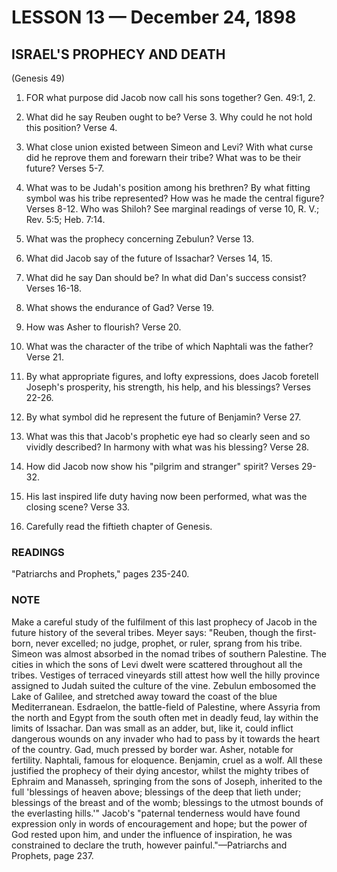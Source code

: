 # LESSON 13 — December 24, 1898

## ISRAEL'S PROPHECY AND DEATH
(Genesis 49)

1. FOR what purpose did Jacob now call his sons together? Gen. 49:1, 2.

2. What did he say Reuben ought to be? Verse 3. Why could he not hold this position? Verse 4.

3. What close union existed between Simeon and Levi? With what curse did he reprove them and forewarn their tribe? What was to be their future? Verses 5-7.

4. What was to be Judah's position among his brethren? By what fitting symbol was his tribe represented? How was he made the central figure? Verses 8-12. Who was Shiloh? See marginal readings of verse 10, R. V.; Rev. 5:5; Heb. 7:14.

5. What was the prophecy concerning Zebulun? Verse 13.

6. What did Jacob say of the future of Issachar? Verses 14, 15.

7. What did he say Dan should be? In what did Dan's success consist? Verses 16-18.

8. What shows the endurance of Gad? Verse 19.

9. How was Asher to flourish? Verse 20.

10. What was the character of the tribe of which Naphtali was the father? Verse 21.

11. By what appropriate figures, and lofty expressions, does Jacob foretell Joseph's prosperity, his strength, his help, and his blessings? Verses 22-26.

12. By what symbol did he represent the future of Benjamin? Verse 27.

13. What was this that Jacob's prophetic eye had so clearly seen and so vividly described? In harmony with what was his blessing? Verse 28.

14. How did Jacob now show his "pilgrim and stranger" spirit? Verses 29-32.

15. His last inspired life duty having now been performed, what was the closing scene? Verse 33.

16. Carefully read the fiftieth chapter of Genesis.

### READINGS
"Patriarchs and Prophets," pages 235-240.

### NOTE
Make a careful study of the fulfilment of this last prophecy of Jacob in the future history of the several tribes. Meyer says: "Reuben, though the first-born, never excelled; no judge, prophet, or ruler, sprang from his tribe. Simeon was almost absorbed in the nomad tribes of southern Palestine. The cities in which the sons of Levi dwelt were scattered throughout all the tribes. Vestiges of terraced vineyards still attest how well the hilly province assigned to Judah suited the culture of the vine. Zebulun embosomed the Lake of Galilee, and stretched away toward the coast of the blue Mediterranean. Esdraelon, the battle-field of Palestine, where Assyria from the north and Egypt from the south often met in deadly feud, lay within the limits of Issachar. Dan was small as an adder, but, like it, could inflict dangerous wounds on any invader who had to pass by it towards the heart of the country. Gad, much pressed by border war. Asher, notable for fertility. Naphtali, famous for eloquence. Benjamin, cruel as a wolf. All these justified the prophecy of their dying ancestor, whilst the mighty tribes of Ephraim and Manasseh, springing from the sons of Joseph, inherited to the full 'blessings of heaven above; blessings of the deep that lieth under; blessings of the breast and of the womb; blessings to the utmost bounds of the everlasting hills.'" Jacob's "paternal tenderness would have found expression only in words of encouragement and hope; but the power of God rested upon him, and under the influence of inspiration, he was constrained to declare the truth, however painful."—Patriarchs and Prophets, page 237.